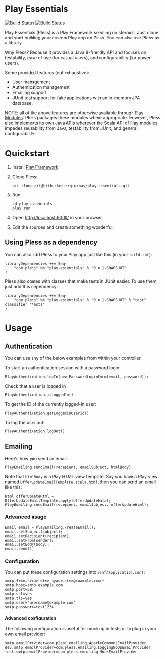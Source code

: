 # Play Essentials 

[![Build Status](https://drone.io/bitbucket.org/urbas/play-essentials/status.png)](https://drone.io/bitbucket.org/urbas/play-essentials/latest)
[![Build Status](https://travis-ci.org/urbas/play-essentials.png?branch=master)](https://travis-ci.org/urbas/play-essentials)

Play Essentials (Pless) is a Play Framework seedling on steroids. Just clone and
start building your custom Play app on Pless. You can also use Pless as a
library.

Why Pless? Because it provides a Java 8-friendly API and focuses on
testability, ease of use (for casual users), and configurability (for
power-users).

Some provided features (not exhaustive):

-   User management
-   Authentication management
-   Emailing support
-   JUnit test support for fake applications with an in-memory JPA database.

NOTE: all of the above features are otherwise available
through [Play Modules](http://www.playframework.com/modules). Pless
packages these modules where appropriate. However, Pless also
implements its own Java APIs wherever the Scala API of Play modules impedes
reusability from Java, testability from JUnit, and general configurability.

# Quickstart

1.  Install [Play Framework](http://www.playframework.com/download).

2.  Clone Pless:

        git clone git@bitbucket.org:urbas/play-essentials.git

3.  Run:

        cd play-essentials
        play run

4.  Open [http://localhost:9000/](http://localhost:9000/) in your browser.

5.  Edit the sources and create something wonderful.

## Using Pless as a dependency

You can also add Pless to your Play app just like this (in your `build.sbt`):

    libraryDependencies ++= Seq(
        "com.pless" %% "play-essentials" % "0.0.1-SNAPSHOT"
    )

Pless also comes with classes that make tests in JUnit easier. To use
them, just add this dependency:

    libraryDependencies ++= Seq(
        "com.pless" %% "play-essentials" % "0.0.1-SNAPSHOT" % "test" classifier "tests"
    )

# Usage

## Authentication

You can use any of the below examples from within your controller.

To start an authentication session with a password login:

    PlayAuthentication.logIn(new PasswordLoginForm(email, password));

Check that a user is logged in:

    PlayAuthentication.isLoggedIn()

To get the ID of the currently logged-in user:

    PlayAuthentication.getLoggedInUserId()

To log the user out:

    PlayAuthentication.logOut()

## Emailing

Here's how you send an email:

    PlayEmailing.sendEmail(recepient, emailSubject, htmlBody);

Note that `htmlBody` is a Play HTML view template. Say you have a
Play view named `OfferUpdateEmailTemplate.scala.html`, then you can send an
email like this:

    Html offerUpdateHtml = OfferUpdateEmailTemplate.apply(offerUpdateData);
    PlayEmailing.sendEmail(recepient, emailSubject, offerUpdateHtml);

### Advanced usage

    Email email = PlayEmailing.createEmail();
    email.setSubject(subject);
    email.setRecipient(recipient);
    email.setFrom(sender);
    email.setBody(body);
    email.send();

### Configuration

You can put these configuration settings into `conf/application.conf`:

    smtp.from="Your Site <your.site@example.com>"
    smtp.host=smtp.example.com
    smtp.port=587
    smtp.ssl=yes
    smtp.tls=yes
    smtp.user="username@example.com"
    smtp.password=test1234

#### Advanced configuration

The following configuration is useful for mocking in tests or to plug in your
own email provider:

    smtp.emailProvider=com.pless.emailing.ApacheCommonsEmailProvider
    dev.smtp.emailProvider=com.pless.emailing.LoggingNoOpEmailProvider
    test.smtp.emailProvider=com.pless.emailing.MockEmailProvider
